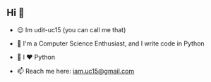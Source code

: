 ## Hi 👋
- 😌 Im udit-uc15 (you can call me that)
- 💾 I'm a Computer Science Enthusiast, and I write code in Python
- 💬 I ❤️ Python

- 📫 Reach me here: iam.uc15@gmail.com
